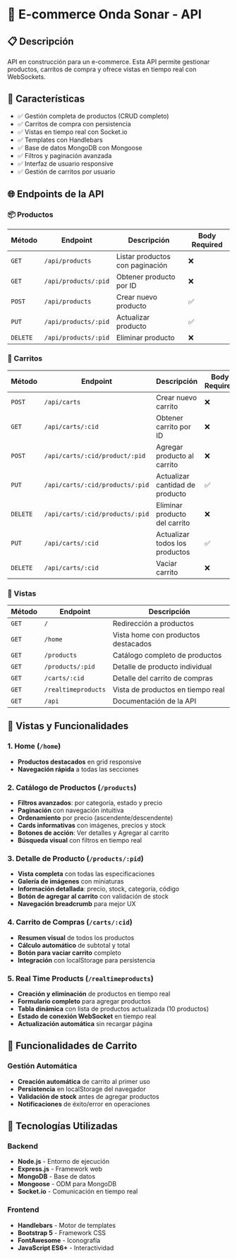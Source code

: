 # 🎵 E-commerce Onda Sonar - API

## 📋 Descripción
API en construcción para un e-commerce. Esta API permite gestionar productos, carritos de compra y ofrece vistas en tiempo real con WebSockets.

## 🚀 Características
- ✅ Gestión completa de productos (CRUD completo)
- ✅ Carritos de compra con persistencia
- ✅ Vistas en tiempo real con Socket.io
- ✅ Templates con Handlebars
- ✅ Base de datos MongoDB con Mongoose
- ✅ Filtros y paginación avanzada
- ✅ Interfaz de usuario responsive
- ✅ Gestión de carritos por usuario

## 🌐 Endpoints de la API
### 📦 Productos
| Método | Endpoint | Descripción | Body Required |
|--------|----------|-------------|---------------|
| `GET` | `/api/products` | Listar productos con paginación | ❌ |
| `GET` | `/api/products/:pid` | Obtener producto por ID | ❌ |
| `POST` | `/api/products` | Crear nuevo producto | ✅ |
| `PUT` | `/api/products/:pid` | Actualizar producto | ✅ |
| `DELETE` | `/api/products/:pid` | Eliminar producto | ❌ |

### 🛒 Carritos
| Método | Endpoint | Descripción | Body Required |
|--------|----------|-------------|---------------|
| `POST` | `/api/carts` | Crear nuevo carrito | ❌ |
| `GET` | `/api/carts/:cid` | Obtener carrito por ID | ❌ |
| `POST` | `/api/carts/:cid/product/:pid` | Agregar producto al carrito | ❌ |
| `PUT` | `/api/carts/:cid/products/:pid` | Actualizar cantidad de producto | ✅ |
| `DELETE` | `/api/carts/:cid/products/:pid` | Eliminar producto del carrito | ❌ |
| `PUT` | `/api/carts/:cid` | Actualizar todos los productos | ✅ |
| `DELETE` | `/api/carts/:cid` | Vaciar carrito | ❌ |

### 👀 Vistas
| Método | Endpoint | Descripción |
|--------|----------|-------------|
| `GET` | `/` | Redirección a productos |
| `GET` | `/home` | Vista home con productos destacados |
| `GET` | `/products` | Catálogo completo de productos |
| `GET` | `/products/:pid` | Detalle de producto individual |
| `GET` | `/carts/:cid` | Detalle del carrito de compras |
| `GET` | `/realtimeproducts` | Vista de productos en tiempo real |
| `GET` | `/api` | Documentación de la API |

## 🎨 Vistas y Funcionalidades

### 1. Home (`/home`)
- **Productos destacados** en grid responsive
- **Navegación rápida** a todas las secciones

### 2. Catálogo de Productos (`/products`)
- **Filtros avanzados**: por categoría, estado y precio
- **Paginación** con navegación intuitiva
- **Ordenamiento** por precio (ascendente/descendente)
- **Cards informativas** con imágenes, precios y stock
- **Botones de acción**: Ver detalles y Agregar al carrito
- **Búsqueda visual** con filtros en tiempo real

### 3. Detalle de Producto (`/products/:pid`)
- **Vista completa** con todas las especificaciones
- **Galería de imágenes** con miniaturas
- **Información detallada**: precio, stock, categoría, código
- **Botón de agregar al carrito** con validación de stock
- **Navegación breadcrumb** para mejor UX

### 4. Carrito de Compras (`/carts/:cid`)
- **Resumen visual** de todos los productos
- **Cálculo automático** de subtotal y total
- **Botón para vaciar carrito** completo
- **Integración** con localStorage para persistencia

### 5. Real Time Products (`/realtimeproducts`)
- **Creación y eliminación** de productos en tiempo real
- **Formulario completo** para agregar productos
- **Tabla dinámica** con lista de productos actualizada (10 productos)
- **Estado de conexión WebSocket** en tiempo real
- **Actualización automática** sin recargar página

## 🎯 Funcionalidades de Carrito

### Gestión Automática
- **Creación automática** de carrito al primer uso
- **Persistencia** en localStorage del navegador
- **Validación de stock** antes de agregar productos
- **Notificaciones** de éxito/error en operaciones

## 🔧 Tecnologías Utilizadas

### Backend
- **Node.js** - Entorno de ejecución
- **Express.js** - Framework web
- **MongoDB** - Base de datos
- **Mongoose** - ODM para MongoDB
- **Socket.io** - Comunicación en tiempo real

### Frontend
- **Handlebars** - Motor de templates
- **Bootstrap 5** - Framework CSS
- **FontAwesome** - Iconografía
- **JavaScript ES6+** - Interactividad